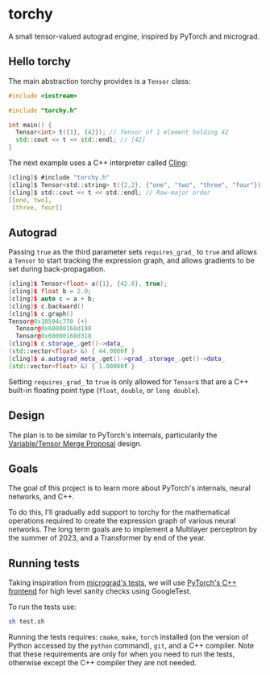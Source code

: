 # torchy

A small tensor-valued autograd engine, inspired by PyTorch and micrograd.

## Hello torchy

The main abstraction torchy provides is a `Tensor` class:

```c++
#include <iostream>

#include "torchy.h"

int main() {
  Tensor<int> t({1}, {42}); // Tensor of 1 element holding 42
  std::cout << t << std::endl; // [42]
}
```

The next example uses a C++ interpreter called [Cling](https://github.com/root-project/cling):

```c
[cling]$ #include "torchy.h"
[cling]$ Tensor<std::string> t({2,2}, {"one", "two", "three", "four"});
[cling]$ std::cout << t << std::endl; // Row-major order
[[one, two],
 [three, four]]
```

## Autograd

Passing `true` as the third parameter sets `requires_grad_` to `true` and allows a `Tensor` to start tracking the expression graph, and allows gradients to be set during back-propagation.

```c++
[cling]$ Tensor<float> a({1}, {42.0}, true);
[cling]$ float b = 2.0;
[cling]$ auto c = a + b;
[cling]$ c.backward()
[cling]$ c.graph()
Tensor@0x10594c770 (+)
  Tensor@0x60000160d198
  Tensor@0x60000160d318
[cling]$ c.storage_.get()->data_
(std::vector<float> &) { 44.0000f }
[cling]$ a.autograd_meta_.get()->grad_.storage_.get()->data_
(std::vector<float> &) { 1.00000f }
```

Setting `requires_grad_` to `true` is only allowed for `Tensor`s that are a C++ built-in floating point type (`float`, `double`, or `long double`).

## Design

The plan is to be similar to PyTorch's internals, particularily the [Variable/Tensor Merge Proposal](https://github.com/pytorch/pytorch/issues/13638) design.

## Goals

The goal of this project is to learn more about PyTorch's internals, neural networks, and C++.

To do this, I'll gradually add support to torchy for the mathematical operations required to create the expression graph of various neural networks. The long term goals are to implement a Multilayer perceptron by the summer of 2023, and a Transformer by end of the year.

## Running tests

Taking inspiration from [micrograd's tests](https://github.com/karpathy/micrograd/blob/master/test/test_engine.py), we will use [PyTorch's C++ frontend](https://pytorch.org/cppdocs/frontend.html) for high level sanity checks using GoogleTest.

To run the tests use:

```sh
sh test.sh
```

Running the tests requires: `cmake`, `make`, `torch` installed (on the version of Python accessed by the `python` command), `git`, and a C++ compiler. Note that these requirements are only for when you need to run the tests, otherwise except the C++ compiler they are not needed.
